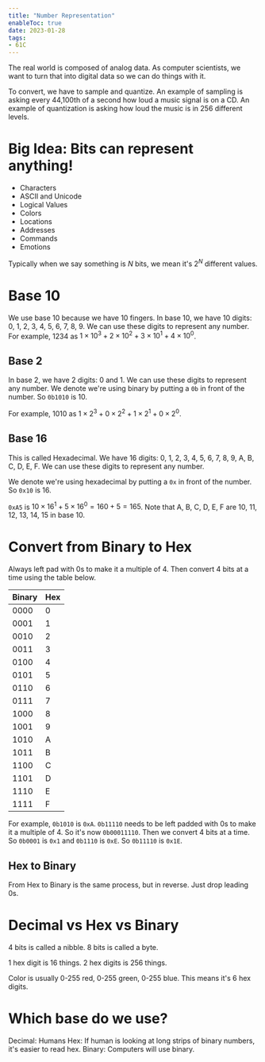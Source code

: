 ```yaml
---
title: "Number Representation"
enableToc: true
date: 2023-01-28
tags:
- 61C
---
```


The real world is composed of analog data. As computer scientists, we want to turn that into digital data so we can do things with it.

To convert, we have to sample and quantize. An example of sampling is asking every 44,100th of a second how loud a music signal is on a CD. An example of quantization is asking how loud the music is in 256 different levels.

# Big Idea: Bits can represent anything!

- Characters
- ASCII and Unicode
- Logical Values
- Colors
- Locations
- Addresses
- Commands
- Emotions

Typically when we say something is $N$ bits, we mean it's $2^N$ different values.

# Base 10

We use base 10 because we have 10 fingers. In base 10, we have 10 digits: 0, 1, 2, 3, 4, 5, 6, 7, 8, 9. We can use these digits to represent any number. For example, 1234 as $1 \times 10^3 + 2 \times 10^2 + 3 \times 10^1 + 4 \times 10^0$.

##  Base 2

In base 2, we have 2 digits: 0 and 1. We can use these digits to represent any number. We denote we're using binary by putting a `0b` in front of the number. So `0b1010` is 10.

For example, 1010 as $1 \times 2^3 + 0 \times 2^2 + 1 \times 2^1 + 0 \times 2^0$.

## Base 16

This is called Hexadecimal. We have 16 digits: 0, 1, 2, 3, 4, 5, 6, 7, 8, 9, A, B, C, D, E, F. We can use these digits to represent any number. 

We denote we're using hexadecimal by putting a `0x` in front of the number. So `0x10` is 16.

`0xA5` is $10 \times 16^1 + 5 \times 16^0 = 160 + 5 = 165$. Note that A, B, C, D, E, F are 10, 11, 12, 13, 14, 15 in base 10.

# Convert from Binary to Hex

Always left pad with 0s to make it a multiple of 4. Then convert 4 bits at a time using the table below.

| Binary | Hex |
|--------|-----|
| 0000   | 0   |
| 0001   | 1   |
| 0010   | 2   |
| 0011   | 3   |
| 0100   | 4   |
| 0101   | 5   |
| 0110   | 6   |
| 0111   | 7   |
| 1000   | 8   |
| 1001   | 9   |
| 1010   | A   |
| 1011   | B   |
| 1100   | C   |
| 1101   | D   |
| 1110   | E   |
| 1111   | F   |

For example, `0b1010` is `0xA`. `0b11110` needs to be left padded with 0s to make it a multiple of 4. So it's now `0b00011110`. Then we convert 4 bits at a time. So `0b0001` is `0x1` and `0b1110` is `0xE`. So `0b11110` is `0x1E`.

## Hex to Binary

From Hex to Binary is the same process, but in reverse. Just drop leading 0s.


# Decimal vs Hex vs Binary

4 bits is called a nibble. 8 bits is called a byte.

1 hex digit is 16 things. 2 hex digits is 256 things. 

Color is usually 0-255 red, 0-255 green, 0-255 blue. This means it's 6 hex digits. 

# Which base do we use?

Decimal: Humans
Hex: If human is looking at long strips of binary numbers, it's easier to read hex. 
Binary: Computers will use binary.   


# 


